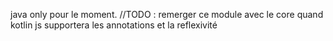 
java only pour le moment.
//TODO :  remerger ce module avec le core quand kotlin js supportera les annotations et la reflexivité